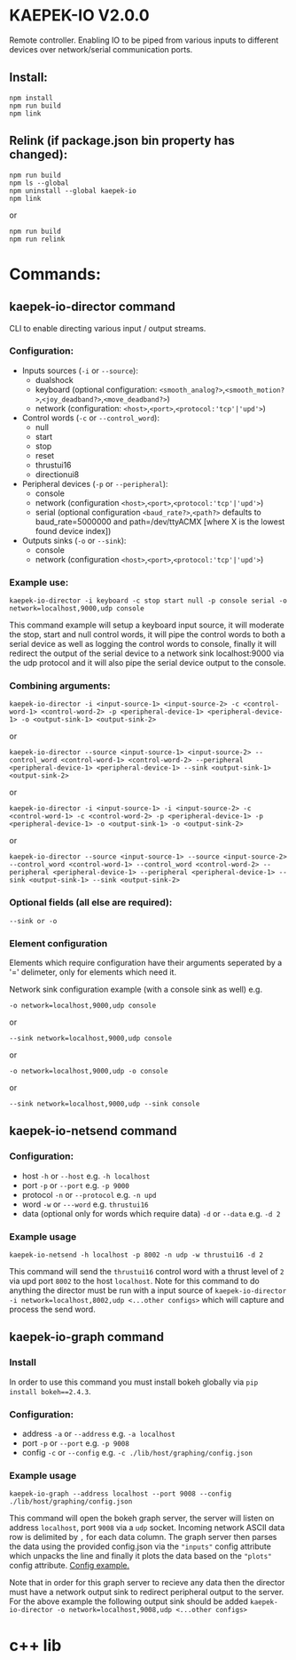 # KAEPEK-IO V2.0.0

Remote controller. Enabling IO to be piped from various inputs to different devices over network/serial communication ports.

## Install:

```
npm install
npm run build
npm link
```

## Relink (if package.json bin property has changed):

```
npm run build
npm ls --global
npm uninstall --global kaepek-io
npm link
```

or


```
npm run build
npm run relink
```

# Commands:

## kaepek-io-director command

CLI to enable directing various input / output streams.

### Configuration:

- Inputs sources (```-i``` or ```--source```):
    - dualshock
    - keyboard (optional configuration: `<smooth_analog?>`,`<smooth_motion?>`,`<joy_deadband?>`,`<move_deadband?>`)
    - network (configuration: `<host>`,`<port>`,`<protocol:'tcp'|'upd'>`)
- Control words (```-c``` or ```--control_word```):
    - null
    - start
    - stop
    - reset
    - thrustui16
    - directionui8
- Peripheral devices (```-p``` or ```--peripheral```):
    - console
    - network (configuration `<host>`,`<port>`,`<protocol:'tcp'|'upd'>`)
    - serial (optional configuration `<baud_rate?>`,`<path?>` defaults to baud_rate=5000000 and path=/dev/ttyACMX [where X is the lowest found device index])
- Outputs sinks (```-o``` or ```--sink```):
    - console
    - network (configuration `<host>`,`<port>`,`<protocol:'tcp'|'upd'>`)

### Example use:

```
kaepek-io-director -i keyboard -c stop start null -p console serial -o network=localhost,9000,udp console
```

This command example will setup a keyboard input source, it will moderate the stop, start and null control words, it will pipe the control words to both a serial device as well as logging the control words to console, finally it will redirect the output of the serial device to a network sink localhost:9000 via the udp protocol and it will also pipe the serial device output to the console.

### Combining arguments:

```
kaepek-io-director -i <input-source-1> <input-source-2> -c <control-word-1> <control-word-2> -p <peripheral-device-1> <peripheral-device-1> -o <output-sink-1> <output-sink-2>
```

or

```
kaepek-io-director --source <input-source-1> <input-source-2> --control_word <control-word-1> <control-word-2> --peripheral <peripheral-device-1> <peripheral-device-1> --sink <output-sink-1> <output-sink-2>
```

or 

```
kaepek-io-director -i <input-source-1> -i <input-source-2> -c <control-word-1> -c <control-word-2> -p <peripheral-device-1> -p <peripheral-device-1> -o <output-sink-1> -o <output-sink-2>
```

or

```
kaepek-io-director --source <input-source-1> --source <input-source-2> --control_word <control-word-1> --control_word <control-word-2> --peripheral <peripheral-device-1> --peripheral <peripheral-device-1> --sink <output-sink-1> --sink <output-sink-2>
```

### Optional fields (all else are required):

```
--sink or -o
```

### Element configuration

Elements which require configuration have their arguments seperated by a '=' delimeter, only for elements which need it. 

Network sink configuration example (with a console sink as well) e.g.
```
-o network=localhost,9000,udp console
```
or
```
--sink network=localhost,9000,udp console
```
or
```
-o network=localhost,9000,udp -o console
```
or
```
--sink network=localhost,9000,udp --sink console
```

## kaepek-io-netsend command

### Configuration:

- host ```-h``` or ```--host``` e.g. ```-h localhost```
- port ```-p``` or ```--port``` e.g. ```-p 9000```
- protocol ```-n``` or ```--protocol``` e.g. ```-n upd```
- word ```-w``` or ```---word``` e.g. ```thrustui16```
- data (optional only for words which require data) ```-d``` or ```--data``` e.g. ```-d 2```

### Example usage

```
kaepek-io-netsend -h localhost -p 8002 -n udp -w thrustui16 -d 2
```

This command will send the `thrustui16` control word with a thrust level of `2` via upd port `8002` to the host `localhost`. Note
for this command to do anything the director must be run with a input source of ```kaepek-io-director -i network=localhost,8002,udp <...other configs>``` which will capture and process the send word.

## kaepek-io-graph command

### Install

In order to use this command you must install bokeh globally via `pip install bokeh==2.4.3`.

### Configuration:

- address ```-a``` or ```--address``` e.g. ```-a localhost```
- port ```-p``` or ```--port``` e.g. ```-p 9008```
- config ```-c``` or ```--config``` e.g. ```-c ./lib/host/graphing/config.json```

### Example usage

```
kaepek-io-graph --address localhost --port 9008 --config ./lib/host/graphing/config.json
```

This command will open the bokeh graph server, the server will listen on address `localhost`, port `9008` via a `udp` socket. Incoming network ASCII data row is delimited by `,` for each data column. The graph server then parses the data using the provided config.json via the `"inputs"` config attribute which unpacks the line and finally it plots the data based on the `"plots"` config attribute. [Config example.](./lib/host/graphing/config.json)

Note that in order for this graph server to recieve any data then the director must have a network output sink to redirect peripheral output to the server. For the above example the following output sink should be added ```kaepek-io-director -o network=localhost,9008,udp <...other configs>```

# c++ lib

```

```